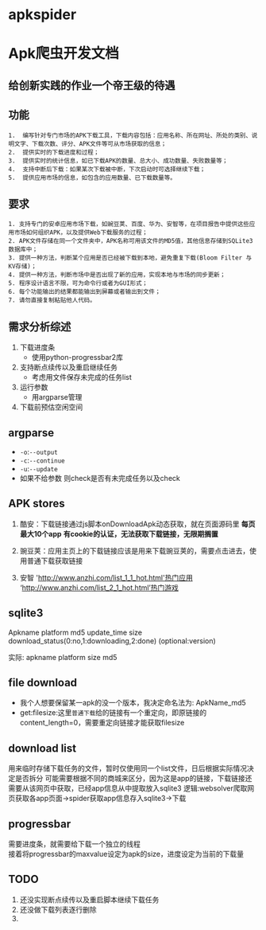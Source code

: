# apkspider
# Apk爬虫开发文档
## 给创新实践的作业一个帝王级的待遇
## 功能
    1.  编写针对专门市场的APK下载工具，下载内容包括：应用名称、所在网址、所处的类别、说明文字、下载次数、评分、APK文件等可从市场获取的信息；
    2.  提供实时的下载进度和过程；
    3.  提供实时的统计信息，如已下载APK的数量、总大小、成功数量、失败数量等；
    4.  支持中断后下载：如果某次下载被中断，下次启动时可选择继续下载；
    5.  提供应用市场的信息，如包含的应用数量、已下载数量等。
## 要求
    1. 支持专门的安卓应用市场下载，如豌豆荚、百度、华为、安智等，在项目报告中提供这些应用市场如何组织APK，以及提供Web下载服务的过程；
    2. APK文件存储在同一个文件夹中，APK名称可用该文件的MD5值，其他信息存储到SQLite3数据库中；
    3. 提供一种方法，判断某个应用是否已经被下载到本地，避免重复下载(Bloom Filter 与 KV存储)；
    4. 提供一种方法，判断市场中是否出现了新的应用，实现本地与市场的同步更新；
    5. 程序设计语言不限，可为命令行或者为GUI形式；
    6. 每个功能输出的结果都能输出到屏幕或者输出到文件；
    7. 请勿直接复制粘贴他人代码。
## 需求分析综述
1. 下载进度条
    - 使用python-progressbar2库
2. 支持断点续传以及重启继续任务
    - 考虑用文件保存未完成的任务list
3. 运行参数
    - 用argparse管理
4. 下载前预估空闲空间
## argparse
- `-o`:`--output`
- `-c`:`--continue`
- `-u`:`--update`
- 如果不给参数 则check是否有未完成任务以及check

## APK stores
1. 酷安：下载链接通过js脚本onDownloadApk动态获取，就在页面源码里 **每页最大10个app** **有cookie的认证，无法获取下载链接，无限期搁置**
2. 豌豆荚：应用主页上的下载链接应该是用来下载豌豆荚的，需要点击进去，使用普通下载获取链接

3. 安智 'http://www.anzhi.com/list_1_1_hot.html'热门应用 ‘http://www.anzhi.com/list_2_1_hot.html’热门游戏

## sqlite3
Apkname platform md5 update_time size download_status(0:no,1:downloading,2:done)  (optional:version)

实际:  apkname platform size md5
## file download
- 我个人想要保留某一apk的没一个版本，我决定命名法为: ApkName_md5
- get:filesize:这里`普通下载`给的链接有一个重定向，即原链接的content_length=0，需要重定向链接才能获取filesize

## download list
用来临时存储下载任务的文件，暂时仅使用同一个list文件，日后根据实际情况决定是否拆分
可能需要根据不同的商城来区分，因为这是app的链接，下载链接还需要从该网页中获取，已经app信息从中提取放入sqlite3
逻辑:websolver爬取网页获取各app页面->spider获取app信息存入sqlite3->下载

## progressbar
需要进度条，就需要给下载一个独立的线程  
接着将progressbar的maxvalue设定为apk的size，进度设定为当前的下载量

## TODO
1. 还没实现断点续传以及重启脚本继续下载任务
2. 还没做下载列表逐行删除
3. 